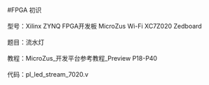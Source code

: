 <br>#FPGA 初识</br>
<br>型号：Xilinx ZYNQ FPGA开发板 MicroZus Wi-Fi XC7Z020 Zedboard</br>
<br>题目：流水灯</br>
<br>教程：MicroZus_开发平台参考教程_Preview P18-P40</br>
<br>代码：pl_led_stream_7020.v</br>
